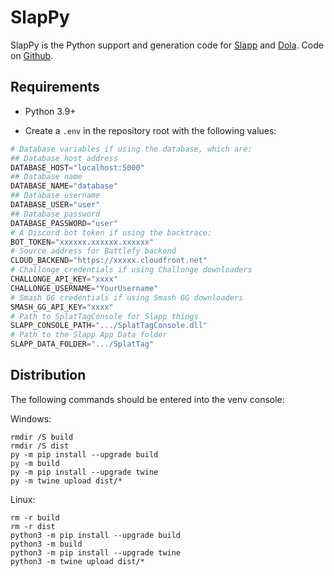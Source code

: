# SlapPy
SlapPy is the Python support and generation code for [Slapp](https://github.com/kjhf/SplatTag) and [Dola](https://github.com/kjhf/DolaBot).
Code on [Github](https://github.com/kjhf/SlapPy).

## Requirements
- Python 3.9+
* Create a `.env` in the repository root with the following values:

```py
# Database variables if using the database, which are:
## Database host address
DATABASE_HOST="localhost:5000"
## Database name
DATABASE_NAME="database"
## Database username
DATABASE_USER="user"
## Database password
DATABASE_PASSWORD="user"
# A Discord bot token if using the backtrace:
BOT_TOKEN="xxxxxx.xxxxxx.xxxxxx"
# Source address for Battlefy backend
CLOUD_BACKEND="https://xxxxx.cloudfront.net"
# Challonge credentials if using Challonge downloaders
CHALLONGE_API_KEY="xxxx"
CHALLONGE_USERNAME="YourUsername"
# Smash GG credentials if using Smash GG downloaders 
SMASH_GG_API_KEY="xxxx"
# Path to SplatTagConsole for Slapp things
SLAPP_CONSOLE_PATH=".../SplatTagConsole.dll"
# Path to the Slapp App Data folder
SLAPP_DATA_FOLDER=".../SplatTag"
```

## Distribution
The following commands should be entered into the venv console:

Windows:

    rmdir /S build
    rmdir /S dist
    py -m pip install --upgrade build
    py -m build
    py -m pip install --upgrade twine
    py -m twine upload dist/*

Linux:

    rm -r build
    rm -r dist
    python3 -m pip install --upgrade build
    python3 -m build
    python3 -m pip install --upgrade twine
    python3 -m twine upload dist/*
